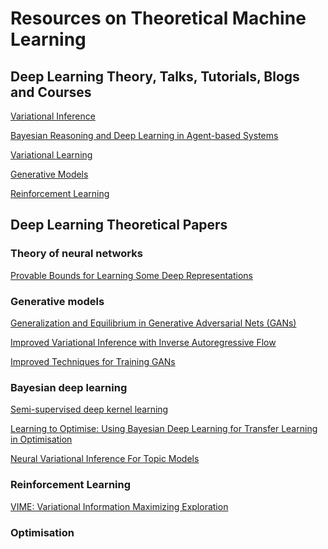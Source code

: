  # Resources on Theoretical Machine Learning
 
 ## Deep Learning Theory, Talks, Tutorials, Blogs and Courses
 
[Variational Inference](https://channel9.msdn.com/Events/Neural-Information-Processing-Systems-Conference/Neural-Information-Processing-Systems-Conference-NIPS-2016/Variational-Inference-Foundations-and-Modern-Methods)

[Bayesian Reasoning and Deep Learning in Agent-based Systems](http://shakirm.com/slides/NIPS2016-Bayesian%20Agents.pdf)

[Variational Learning](https://arxiv.org/pdf/1606.05908.pdf)

[Generative Models](https://theinformationageblog.wordpress.com/2017/03/03/openai-post-about-generative-models-an-example-of-excellence-in-rd/)

[Reinforcement Learning](http://www0.cs.ucl.ac.uk/staff/d.silver/web/Teaching.html)
 
 ## Deep Learning Theoretical Papers
 
 ### Theory of neural networks
 [Provable Bounds for Learning Some Deep Representations](https://arxiv.org/abs/1310.6343)
 
 ### Generative models
 [Generalization and Equilibrium in Generative Adversarial Nets (GANs)
](https://www.youtube.com/watch?v=V7TliSCqOwI)

[Improved Variational Inference with Inverse Autoregressive Flow](https://arxiv.org/pdf/1606.04934.pdf) 

[Improved Techniques for Training GANs](https://arxiv.org/pdf/1606.03498.pdf)
 ### Bayesian deep learning
 [Semi-supervised deep kernel learning](http://bayesiandeeplearning.org/papers/BDL_5.pdf)
 
 [Learning to Optimise: Using Bayesian Deep Learning for Transfer Learning in Optimisation
 ](http://bayesiandeeplearning.org/papers/BDL_9.pdf)
 
 [Neural Variational Inference For Topic Models](http://bayesiandeeplearning.org/papers/BDL_27.pdf)
 
 ### Reinforcement Learning
 
 [VIME: Variational Information Maximizing Exploration](https://arxiv.org/pdf/1605.09674.pdf)
 
 
 ### Optimisation 
